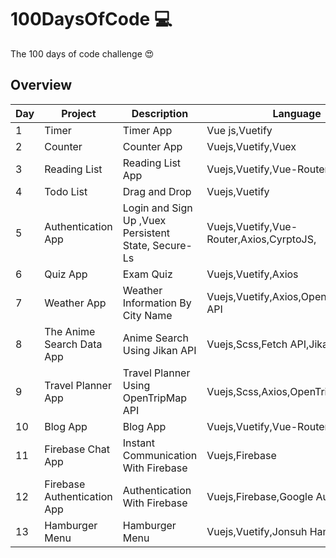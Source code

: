 # 100DaysOfCode 💻

The 100 days of code challenge 😍

## Overview

| Day | Project                      | Description                                                      | Language                                          | Status |
|-----|------------------------------|------------------------------------------------------------------|---------------------------------------------------|--------|
| 1   | Timer                        | Timer App                                                        | Vue js,Vuetify                                    | Done   |
| 2   | Counter                      | Counter App                                                      | Vuejs,Vuetify,Vuex                                | Done   |
| 3   | Reading List                 | Reading List App                                                 | Vuejs,Vuetify,Vue-Router,Axios                    | Done   |
| 4   | Todo List                    | Drag and Drop                                                    | Vuejs,Vuetify                                     | Done   |
| 5   | Authentication App           | Login and Sign Up ,Vuex Persistent State, Secure-Ls              | Vuejs,Vuetify,Vue-Router,Axios,CyrptoJS,          | Done   |
| 6   | Quiz App                     | Exam Quiz                                                        | Vuejs,Vuetify,Axios                               | Done   |
| 7   | Weather App                  | Weather Information By City Name                                 | Vuejs,Vuetify,Axios,OpenWeatherMap API            | Done   |
| 8   | The Anime Search Data App    |Anime Search Using Jikan API                                      | Vuejs,Scss,Fetch API,Jikan API                    | Done   |
| 9   | Travel Planner App           |Travel Planner Using OpenTripMap API                              | Vuejs,Scss,Axios,OpenTripMap API                  | Done   |
| 10  | Blog App                     |Blog App                                                          | Vuejs,Vuetify,Vue-Router,Vuex                     | Done   |
| 11  | Firebase Chat App            |Instant Communication With Firebase                               | Vuejs,Firebase                                    | Done   |
| 12  | Firebase Authentication App  |Authentication With Firebase                                      | Vuejs,Firebase,Google Authentication              | Done   |
| 13  | Hamburger Menu               | Hamburger Menu                                                   | Vuejs,Vuetify,Jonsuh Hamburgers                   | Done   |

